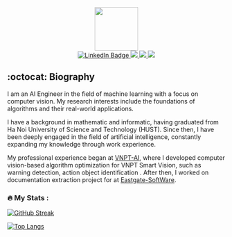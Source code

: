 <div id="header" align="center">
    <img src="https://media.giphy.com/media/13HBDT4QSTpveU/giphy.gif" width="100"/>
</div>

<div id="badges" align="center">
  <a href="https://www.linkedin.com/in/tuong-tran-ngoc-885482154">
    <img src="https://img.shields.io/badge/LinkedIn-blue?style=for-the-badge&logo=linkedin&logoColor=white" alt="LinkedIn Badge"/>
  </a>
  <a href="https://github.com/tuongtranngoc">
    <img src="https://img.shields.io/badge/GitHub-100000?style=for-the-badge&logo=github&logoColor=white"/>
  </a>
  <a href="https://leetcode.com/ngoctuongwindy/">
    <img src="https://img.shields.io/badge/-LeetCode-FFA116?style=for-the-badge&logo=LeetCode&logoColor=black"/>
  </a>
  <a href="your-twitter-URL">
    <img src="https://img.shields.io/badge/Kaggle-20BEFF?style=for-the-badge&logo=Kaggle&logoColor=white"/>
  </a>
</div>

## :octocat: Biography
I am an AI Engineer in the field of machine learning with a focus on computer vision. My research interests include the foundations of algorithms and their real-world applications.

I have a background in mathematic and informatic, having graduated from Ha Noi University of Science and Technology (HUST). Since then, I have been deeply engaged in the field of artificial intelligence, constantly expanding my knowledge through work experience.

My professional experience began at [VNPT-AI](https://icenter.ai/vi), where I developed computer vision-based algorithm optimization for VNPT Smart Vision, such as warning detection, action object identification . After then, I worked on documentation extraction project for at [Eastgate-SoftWare](https://eastgate-software.com/).

### :fire: My Stats :

[![GitHub Streak](http://github-readme-streak-stats.herokuapp.com?user=tuongtranngoc)](https://git.io/streak-stats)

[![Top Langs](https://github-readme-stats.vercel.app/api/top-langs/?username=tuongtranngoc&layout=compact&theme=vision-friendly-dark)](https://github.com/anuraghazra/github-readme-stats)

